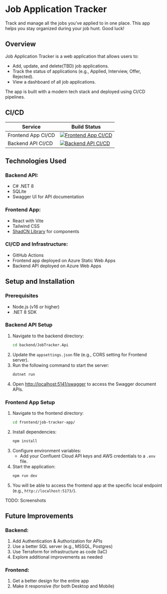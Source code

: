 # Job Application Tracker
Track and manage all the jobs you’ve applied to in one place. This app helps you stay organized during your job hunt. Good luck!

## Overview
Job Application Tracker is a web application that allows users to:
- Add, update, and delete(TBD)  job applications.
- Track the status of applications (e.g., Applied, Interview, Offer, Rejected).
- View a dashboard of all job applications.

The app is built with a modern tech stack and deployed using CI/CD pipelines.

## CI/CD
| Service           | Build Status                                                                 |
|-------------------|-----------------------------------------------------------------------------|
| Frontend App CI/CD | [![Frontend App CI/CD](https://github.com/prasnitt/JobTracker/actions/workflows/frontend-ci-cd.yml/badge.svg?branch=main)](https://github.com/prasnitt/JobTracker/actions/workflows/frontend-ci-cd.yml) |
| Backend API CI/CD  | [![Backend API CI/CD](https://github.com/prasnitt/JobTracker/actions/workflows/backend-ci-cd.yml/badge.svg?branch=main)](https://github.com/prasnitt/JobTracker/actions/workflows/backend-ci-cd.yml) |

## Technologies Used

### Backend API:
- C# .NET 8
- SQLite
- Swagger UI for API documentation

### Frontend App:
- React with Vite
- Tailwind CSS
- [ShadCN Library](https://ui.shadcn.com/) for components

### CI/CD and Infrastructure:
- GitHub Actions
- Frontend app deployed on Azure Static Web Apps
- Backend API deployed on Azure Web Apps

## Setup and Installation

### Prerequisites
- Node.js (v16 or higher)
- .NET 8 SDK

### Backend API Setup
1. Navigate to the backend directory:
   ```bash
   cd backend/JobTracker.Api
   ```
2. Update the `appsettings.json` file (e.g., CORS setting for Frontend server).
3. Run the following command to start the server:
   ```bash
   dotnet run
   ```
4. Open [http://localhost:5141/swagger](http://localhost:5141/swagger) to access the Swagger document APIs.

### Frontend App Setup
1. Navigate to the frontend directory:
   ```bash
   cd frontend/job-tracker-app/
   ```
2. Install dependencies:
   ```bash
   npm install
   ```
3. Configure environment variables:
   - Add your Confluent Cloud API keys and AWS credentials to a `.env` file.
4. Start the application:
   ```bash
   npm run dev
   ```
5. You will be able to access the frontend app at the specific local endpoint (e.g., `http://localhost:5173/`).

TODO: Screenshots

## Future Improvements

### Backend:
1. Add Authentication & Authorization for APIs
2. Use a better SQL server (e.g., MSSQL, Postgres)
3. Use Terraform for infrastructure as code (IaC)
4. Explore additional improvements as needed

### Frontend:
1. Get a better design for the entire app
2. Make it responsive (for both Desktop and Mobile)


